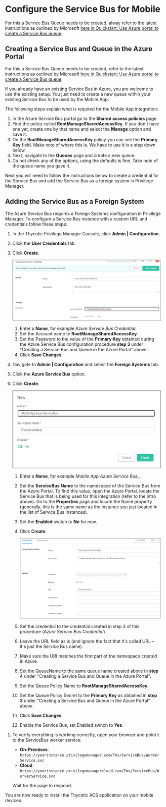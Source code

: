 [title]: # (Configure Service Bus)
[tags]: # (mobile)
[priority]: # (15002)
# Configure the Service Bus for Mobile

For this a Service Bus Queue needs to be created, alway refer to the latest instructions as outlined by Microsoft [here in Quickstart: Use Azure portal to create a Service Bus queue](https://docs.microsoft.com/en-us/azure/service-bus-messaging/service-bus-quickstart-portal).

## Creating a Service Bus and Queue in the Azure Portal

For this a Service Bus Queue needs to be created, refer to the latest instructions as outlined by Microsoft [here in Quickstart: Use Azure portal to create a Service Bus queue](https://docs.microsoft.com/en-us/azure/service-bus-messaging/service-bus-quickstart-portal).

If you already have an existing Service Bus in Azure, you are welcome to use the existing setup. You just need to create a new queue within your existing Service Bus to be used by the Mobile App.

The following steps explain what is required for the Mobile App integration:

1. In the Azure Service Bus portal go to the __Shared access policies__ page.
1. Find the policy called __RootManageSharedAccessKey__. If you don't have one yet, create one by that name and select the __Manage__ option and save it.
1. On the __RootManageSharedAccessKey__ policy you can see the __Primary Key__ field. Make note of where this is. We have to use it in a step down below.
1. Next, navigate to the __Queues__ page and create a new queue.
1. Do not check any of the options, using the defaults is fine. Take note of the queue name you gave it.

Next you will need to follow the instructions below to create a credential for the Service Bus and add the Service Bus as a foreign system in Privilege Manager.

## Adding the Service Bus as a Foreign System

The Azure Service Bus requires a Foreign Systems configuration in Privilege Manager. To configure a Service Bus instance with a custom URL and credentials follow these steps:

1. In the Thycotic Privilege Manager Console, click __Admin | Configuration__.
1. Click the __User Credentials__ tab.
1. Click __Create__.

   ![sb credential](images/sb-cred.png "Adding a new credentials for the Azure Service Bus")
   1. Enter a __Name__, for example _Azure Service Bus Credential_.
   1. Set the Account name to __RootManageSharedAccessKey__.
   1. Set the Password to the value of the __Primary Key__ obtained during the Azure Service Bus configuration procedure __step 3__ under "Creating a Service Bus and Queue in the Azure Portal" above.
   1. Click __Save Changes__.
1. Navigate to __Admin | Configuration__ and select the __Foreign Systems__ tab.
1. Click the __Azure Service Bus__ option.
1. Click __Create__.

   ![new foreign system](images/fs-az-sb.png "Adding a new Foreign System for the Azure Service Bus")
   1. Enter a __Name__, for example _Mobile App Azure Service Bus__.
   1. Set the __ServiceBus Name__ to the namespace of the Service Bus from the Azure Portal. To find this value, open the Azure Portal, locate the Service Bus that is being used for this integration (refer to the intro above). Go to the __Properties__ page and locate the Name property (generally, this is the same name as the instance you just located in the list of Service Bus instances).
   1. Set the __Enabled__ switch to __No__ for now.
   1. Click __Create__.

      ![config](images/az-fs-config.png "Configuring the Foreign System for the Azure Service Bus")
   1. Set the credential to the credential created in step 3 of this procedure (_Azure Service Bus Credential_).
   1. Leave the URL field as is (and ignore the fact that it's called URL – it's just the Service Bus name).
   1. Make sure the URI matches the first part of the namespace created in Azure.
   1. Set the QueueName to the same queue name created above in __step 4__ under "Creating a Service Bus and Queue in the Azure Portal".
   1. Set the Queue Policy Name to __RootManageSharedAccessKey__.
   1. Set the Queue Policy Secret to the __Primary Key__ as obtained in __step 3__ under "Creating a Service Bus and Queue in the Azure Portal" above.
   1. Click __Save Changes__.
   1. Enable the Service Bus, set Enabled switch to __Yes__.
<!--1. Recycle the App Pools on the Privilege Manager Instance following any changes for this integration. Without the recycle, the new settings won't be applied.

   __Cloud__ customers, please contact support for assistance to get these recycled. Unfortunately, this is a "must-contact" situation.-->
1. To verify everything is working correctly, open your browser and point it to the ServiceBus worker service:

   * __On-Premises__: `https://yourinstance.privilegemanager.com/Tms/ServiceBus/WorkerService.svc`
   * __Cloud__: `https://yourinstance.privilegemanagercloud.com/Tms/ServiceBus/WorkerService.svc`

   Wait for the page to respond.

You are now ready to install the Thycotic ACS application on your mobile devices.
